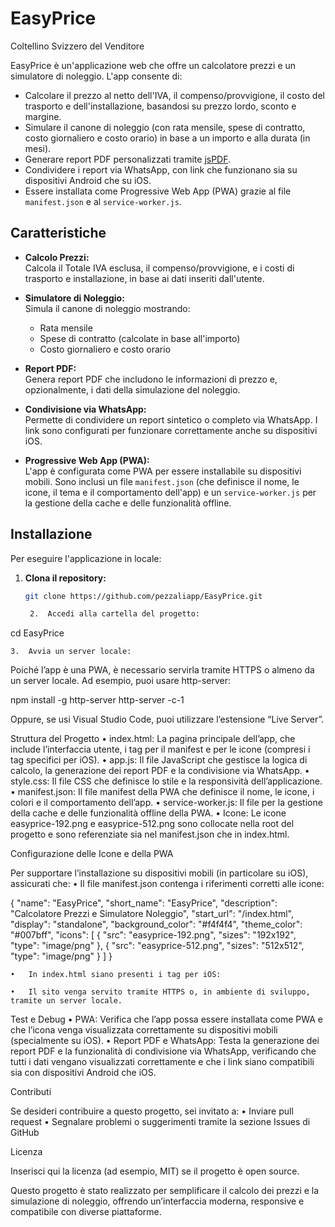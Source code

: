 # EasyPrice
Coltellino Svizzero del Venditore

EasyPrice è un'applicazione web che offre un calcolatore prezzi e un simulatore di noleggio. L'app consente di:

- Calcolare il prezzo al netto dell'IVA, il compenso/provvigione, il costo del trasporto e dell'installazione, basandosi su prezzo lordo, sconto e margine.
- Simulare il canone di noleggio (con rata mensile, spese di contratto, costo giornaliero e costo orario) in base a un importo e alla durata (in mesi).
- Generare report PDF personalizzati tramite [jsPDF](https://github.com/parallax/jsPDF).
- Condividere i report via WhatsApp, con link che funzionano sia su dispositivi Android che su iOS.
- Essere installata come Progressive Web App (PWA) grazie al file `manifest.json` e al `service-worker.js`.

## Caratteristiche

- **Calcolo Prezzi:**  
  Calcola il Totale IVA esclusa, il compenso/provvigione, e i costi di trasporto e installazione, in base ai dati inseriti dall'utente.

- **Simulatore di Noleggio:**  
  Simula il canone di noleggio mostrando:
  - Rata mensile
  - Spese di contratto (calcolate in base all'importo)
  - Costo giornaliero e costo orario

- **Report PDF:**  
  Genera report PDF che includono le informazioni di prezzo e, opzionalmente, i dati della simulazione del noleggio.

- **Condivisione via WhatsApp:**  
  Permette di condividere un report sintetico o completo via WhatsApp. I link sono configurati per funzionare correttamente anche su dispositivi iOS.

- **Progressive Web App (PWA):**  
  L'app è configurata come PWA per essere installabile su dispositivi mobili. Sono inclusi un file `manifest.json` (che definisce il nome, le icone, il tema e il comportamento dell'app) e un `service-worker.js` per la gestione della cache e delle funzionalità offline.

## Installazione

Per eseguire l'applicazione in locale:

1. **Clona il repository:**

   ```bash
   git clone https://github.com/pezzaliapp/EasyPrice.git

	2.	Accedi alla cartella del progetto:

cd EasyPrice


	3.	Avvia un server locale:
Poiché l’app è una PWA, è necessario servirla tramite HTTPS o almeno da un server locale. Ad esempio, puoi usare http-server:

npm install -g http-server
http-server -c-1

Oppure, se usi Visual Studio Code, puoi utilizzare l’estensione “Live Server”.

Struttura del Progetto
	•	index.html:
La pagina principale dell’app, che include l’interfaccia utente, i tag per il manifest e per le icone (compresi i tag specifici per iOS).
	•	app.js:
Il file JavaScript che gestisce la logica di calcolo, la generazione dei report PDF e la condivisione via WhatsApp.
	•	style.css:
Il file CSS che definisce lo stile e la responsività dell’applicazione.
	•	manifest.json:
Il file manifest della PWA che definisce il nome, le icone, i colori e il comportamento dell’app.
	•	service-worker.js:
Il file per la gestione della cache e delle funzionalità offline della PWA.
	•	Icone:
Le icone easyprice-192.png e easyprice-512.png sono collocate nella root del progetto e sono referenziate sia nel manifest.json che in index.html.

Configurazione delle Icone e della PWA

Per supportare l’installazione su dispositivi mobili (in particolare su iOS), assicurati che:
	•	Il file manifest.json contenga i riferimenti corretti alle icone:

{
  "name": "EasyPrice",
  "short_name": "EasyPrice",
  "description": "Calcolatore Prezzi e Simulatore Noleggio",
  "start_url": "/index.html",
  "display": "standalone",
  "background_color": "#f4f4f4",
  "theme_color": "#007bff",
  "icons": [
    {
      "src": "easyprice-192.png",
      "sizes": "192x192",
      "type": "image/png"
    },
    {
      "src": "easyprice-512.png",
      "sizes": "512x512",
      "type": "image/png"
    }
  ]
}


	•	In index.html siano presenti i tag per iOS:

<link rel="apple-touch-icon" href="easyprice-192.png">
<link rel="apple-touch-icon" sizes="512x512" href="easyprice-512.png">
<meta name="apple-mobile-web-app-capable" content="yes">
<meta name="apple-mobile-web-app-status-bar-style" content="default">


	•	Il sito venga servito tramite HTTPS o, in ambiente di sviluppo, tramite un server locale.

Test e Debug
	•	PWA:
Verifica che l’app possa essere installata come PWA e che l’icona venga visualizzata correttamente su dispositivi mobili (specialmente su iOS).
	•	Report PDF e WhatsApp:
Testa la generazione dei report PDF e la funzionalità di condivisione via WhatsApp, verificando che tutti i dati vengano visualizzati correttamente e che i link siano compatibili sia con dispositivi Android che iOS.

Contributi

Se desideri contribuire a questo progetto, sei invitato a:
	•	Inviare pull request
	•	Segnalare problemi o suggerimenti tramite la sezione Issues di GitHub

Licenza

Inserisci qui la licenza (ad esempio, MIT) se il progetto è open source.

Questo progetto è stato realizzato per semplificare il calcolo dei prezzi e la simulazione di noleggio, offrendo un’interfaccia moderna, responsive e compatibile con diverse piattaforme.

